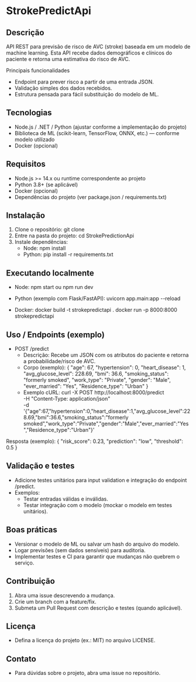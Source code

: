 # StrokePredictApi

Descrição
---------
API REST para previsão de risco de AVC (stroke) baseada em um modelo de machine learning. Esta API recebe dados demográficos e clínicos do paciente e retorna uma estimativa do risco de AVC.

Principais funcionalidades
- Endpoint para prever risco a partir de uma entrada JSON.
- Validação simples dos dados recebidos.
- Estrutura pensada para fácil substituição do modelo de ML.

Tecnologias
-----------
- Node.js / .NET / Python (ajustar conforme a implementação do projeto)
- Biblioteca de ML (scikit-learn, TensorFlow, ONNX, etc.) — conforme modelo utilizado
- Docker (opcional)

Requisitos
----------
- Node.js >= 14.x ou runtime correspondente ao projeto
- Python 3.8+ (se aplicável)
- Docker (opcional)
- Dependências do projeto (ver package.json / requirements.txt)

Instalação
----------
1. Clone o repositório:
   git clone <repo-url>
2. Entre na pasta do projeto:
   cd StrokePredictionApi
3. Instale dependências:
   - Node: npm install
   - Python: pip install -r requirements.txt

Executando localmente
--------------------
- Node:
  npm start
  ou
  npm run dev

- Python (exemplo com Flask/FastAPI):
  uvicorn app.main:app --reload

- Docker:
  docker build -t strokepredictapi .
  docker run -p 8000:8000 strokepredictapi

Uso / Endpoints (exemplo)
-------------------------
- POST /predict
  - Descrição: Recebe um JSON com os atributos do paciente e retorna a probabilidade/risco de AVC.
  - Corpo (exemplo):
    {
      "age": 67,
      "hypertension": 0,
      "heart_disease": 1,
      "avg_glucose_level": 228.69,
      "bmi": 36.6,
      "smoking_status": "formerly smoked",
      "work_type": "Private",
      "gender": "Male",
      "ever_married": "Yes",
      "Residence_type": "Urban"
    }
  - Exemplo cURL:
    curl -X POST http://localhost:8000/predict \
      -H "Content-Type: application/json" \
      -d '{"age":67,"hypertension":0,"heart_disease":1,"avg_glucose_level":228.69,"bmi":36.6,"smoking_status":"formerly smoked","work_type":"Private","gender":"Male","ever_married":"Yes","Residence_type":"Urban"}'

Resposta (exemplo):
{
  "risk_score": 0.23,
  "prediction": "low",
  "threshold": 0.5
}

Validação e testes
------------------
- Adicione testes unitários para input validation e integração do endpoint /predict.
- Exemplos:
  - Testar entradas válidas e inválidas.
  - Testar integração com o modelo (mockar o modelo em testes unitários).

Boas práticas
------------
- Versionar o modelo de ML ou salvar um hash do arquivo do modelo.
- Logar previsões (sem dados sensíveis) para auditoria.
- Implementar testes e CI para garantir que mudanças não quebrem o serviço.

Contribuição
-----------
1. Abra uma issue descrevendo a mudança.
2. Crie um branch com a feature/fix.
3. Submeta um Pull Request com descrição e testes (quando aplicável).

Licença
-------
- Defina a licença do projeto (ex.: MIT) no arquivo LICENSE.

Contato
-------
- Para dúvidas sobre o projeto, abra uma issue no repositório.
